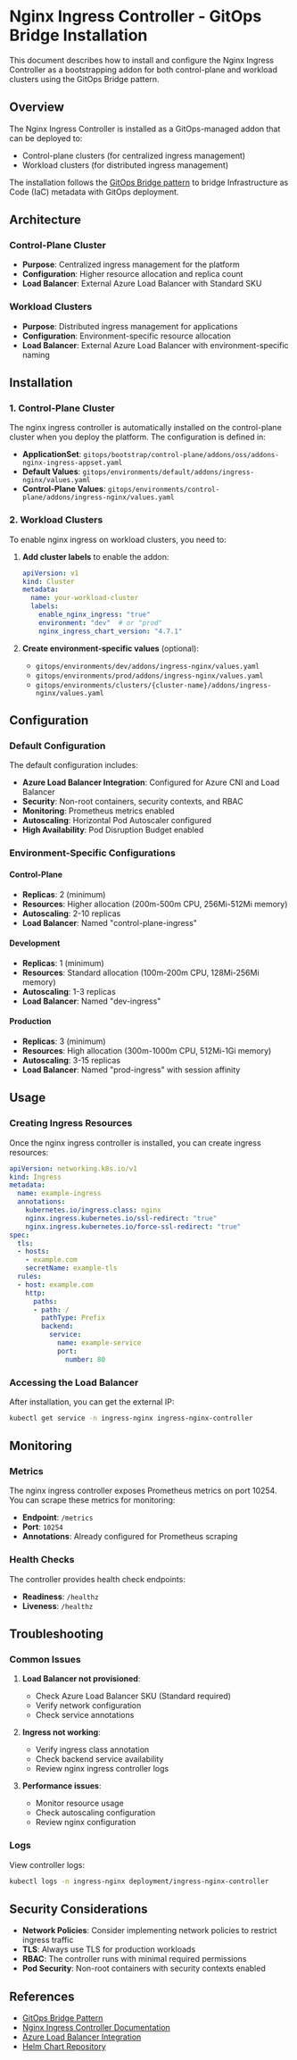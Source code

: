 # Nginx Ingress Controller - GitOps Bridge Installation

This document describes how to install and configure the Nginx Ingress Controller as a bootstrapping addon for both control-plane and workload clusters using the GitOps Bridge pattern.

## Overview

The Nginx Ingress Controller is installed as a GitOps-managed addon that can be deployed to:
- Control-plane clusters (for centralized ingress management)
- Workload clusters (for distributed ingress management)

The installation follows the [GitOps Bridge pattern](https://github.com/gitops-bridge-dev/gitops-bridge) to bridge Infrastructure as Code (IaC) metadata with GitOps deployment.

## Architecture

### Control-Plane Cluster
- **Purpose**: Centralized ingress management for the platform
- **Configuration**: Higher resource allocation and replica count
- **Load Balancer**: External Azure Load Balancer with Standard SKU

### Workload Clusters
- **Purpose**: Distributed ingress management for applications
- **Configuration**: Environment-specific resource allocation
- **Load Balancer**: External Azure Load Balancer with environment-specific naming

## Installation

### 1. Control-Plane Cluster

The nginx ingress controller is automatically installed on the control-plane cluster when you deploy the platform. The configuration is defined in:

- **ApplicationSet**: `gitops/bootstrap/control-plane/addons/oss/addons-nginx-ingress-appset.yaml`
- **Default Values**: `gitops/environments/default/addons/ingress-nginx/values.yaml`
- **Control-Plane Values**: `gitops/environments/control-plane/addons/ingress-nginx/values.yaml`

### 2. Workload Clusters

To enable nginx ingress on workload clusters, you need to:

1. **Add cluster labels** to enable the addon:
   ```yaml
   apiVersion: v1
   kind: Cluster
   metadata:
     name: your-workload-cluster
     labels:
       enable_nginx_ingress: "true"
       environment: "dev"  # or "prod"
       nginx_ingress_chart_version: "4.7.1"
   ```

2. **Create environment-specific values** (optional):
   - `gitops/environments/dev/addons/ingress-nginx/values.yaml`
   - `gitops/environments/prod/addons/ingress-nginx/values.yaml`
   - `gitops/environments/clusters/{cluster-name}/addons/ingress-nginx/values.yaml`

## Configuration

### Default Configuration

The default configuration includes:

- **Azure Load Balancer Integration**: Configured for Azure CNI and Load Balancer
- **Security**: Non-root containers, security contexts, and RBAC
- **Monitoring**: Prometheus metrics enabled
- **Autoscaling**: Horizontal Pod Autoscaler configured
- **High Availability**: Pod Disruption Budget enabled

### Environment-Specific Configurations

#### Control-Plane
- **Replicas**: 2 (minimum)
- **Resources**: Higher allocation (200m-500m CPU, 256Mi-512Mi memory)
- **Autoscaling**: 2-10 replicas
- **Load Balancer**: Named "control-plane-ingress"

#### Development
- **Replicas**: 1 (minimum)
- **Resources**: Standard allocation (100m-200m CPU, 128Mi-256Mi memory)
- **Autoscaling**: 1-3 replicas
- **Load Balancer**: Named "dev-ingress"

#### Production
- **Replicas**: 3 (minimum)
- **Resources**: High allocation (300m-1000m CPU, 512Mi-1Gi memory)
- **Autoscaling**: 3-15 replicas
- **Load Balancer**: Named "prod-ingress" with session affinity

## Usage

### Creating Ingress Resources

Once the nginx ingress controller is installed, you can create ingress resources:

```yaml
apiVersion: networking.k8s.io/v1
kind: Ingress
metadata:
  name: example-ingress
  annotations:
    kubernetes.io/ingress.class: nginx
    nginx.ingress.kubernetes.io/ssl-redirect: "true"
    nginx.ingress.kubernetes.io/force-ssl-redirect: "true"
spec:
  tls:
  - hosts:
    - example.com
    secretName: example-tls
  rules:
  - host: example.com
    http:
      paths:
      - path: /
        pathType: Prefix
        backend:
          service:
            name: example-service
            port:
              number: 80
```

### Accessing the Load Balancer

After installation, you can get the external IP:

```bash
kubectl get service -n ingress-nginx ingress-nginx-controller
```

## Monitoring

### Metrics

The nginx ingress controller exposes Prometheus metrics on port 10254. You can scrape these metrics for monitoring:

- **Endpoint**: `/metrics`
- **Port**: `10254`
- **Annotations**: Already configured for Prometheus scraping

### Health Checks

The controller provides health check endpoints:

- **Readiness**: `/healthz`
- **Liveness**: `/healthz`

## Troubleshooting

### Common Issues

1. **Load Balancer not provisioned**:
   - Check Azure Load Balancer SKU (Standard required)
   - Verify network configuration
   - Check service annotations

2. **Ingress not working**:
   - Verify ingress class annotation
   - Check backend service availability
   - Review nginx ingress controller logs

3. **Performance issues**:
   - Monitor resource usage
   - Check autoscaling configuration
   - Review nginx configuration

### Logs

View controller logs:

```bash
kubectl logs -n ingress-nginx deployment/ingress-nginx-controller
```

## Security Considerations

- **Network Policies**: Consider implementing network policies to restrict ingress traffic
- **TLS**: Always use TLS for production workloads
- **RBAC**: The controller runs with minimal required permissions
- **Pod Security**: Non-root containers with security contexts enabled

## References

- [GitOps Bridge Pattern](https://github.com/gitops-bridge-dev/gitops-bridge)
- [Nginx Ingress Controller Documentation](https://kubernetes.github.io/ingress-nginx/)
- [Azure Load Balancer Integration](https://cloud-provider-azure.sigs.k8s.io/topics/loadbalancer/)
- [Helm Chart Repository](https://github.com/kubernetes/ingress-nginx/tree/main/charts/ingress-nginx) 